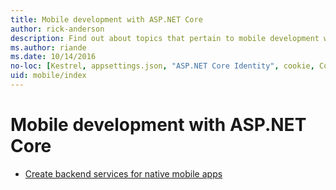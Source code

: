 ```yaml
---
title: Mobile development with ASP.NET Core
author: rick-anderson
description: Find out about topics that pertain to mobile development with ASP.NET Core.
ms.author: riande
ms.date: 10/14/2016
no-loc: [Kestrel, appsettings.json, "ASP.NET Core Identity", cookie, Cookie, Blazor, "Blazor Server", "Blazor WebAssembly", "Identity", "Let's Encrypt", Razor, SignalR]
uid: mobile/index
---
```

# Mobile development with ASP.NET Core

* [Create backend services for native mobile apps](native-mobile-backend.md)

